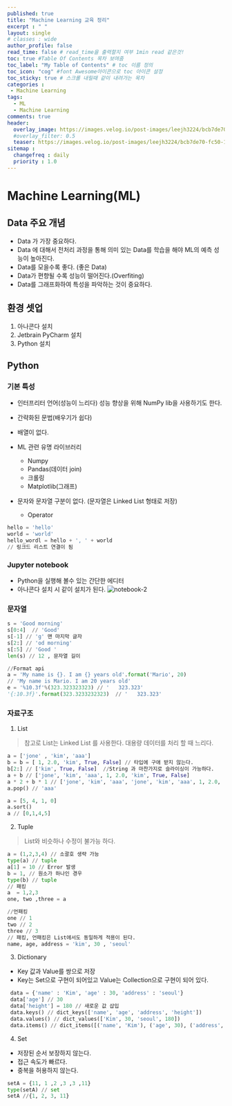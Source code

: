 ```yaml
---
published: true
title: "Machine Learning 교육 정리"
excerpt : " "
layout: single
# classes : wide
author_profile: false
read_time: false # read_time을 출력할지 여부 1min read 같은것!
toc: true #Table Of Contents 목차 보여줌
toc_label: "My Table of Contents" # toc 이름 정의
toc_icon: "cog" #font Awesome아이콘으로 toc 아이콘 설정
toc_sticky: true # 스크롤 내릴때 같이 내려가는 목차
categories :
 - Machine Learning
tags: 
  - ML
  - Machine Learning
comments: true
header:
  overlay_image: https://images.velog.io/post-images/leejh3224/bcb7de70-fc50-11e8-a0af-6d805f1eb60b/-2018-12-10-4.53.32.png
  #overlay_filter: 0.5
  teaser: https://images.velog.io/post-images/leejh3224/bcb7de70-fc50-11e8-a0af-6d805f1eb60b/-2018-12-10-4.53.32.png
sitemap :
  changefreq : daily
  priority : 1.0
---
```



# Machine Learning(ML)

## Data 주요 개념

- Data 가 가장 중요하다.
- Data 에 대해서 전처리 과정을 통해 의미 있는 Data를 학습을 해야 ML의 예측 성능이 높아진다.
- Data를 모을수록 좋다. (좋은 Data)
- Data가 편향될 수록 성능이 떨어진다.(Overfiting)
- Data를 그래프화하여 특성을 파악하는 것이 중요하다.

## 환경 셋업

1. 아나콘다 설치
2. Jetbrain PyCharm 설치
3. Python 설치

## Python

### 기본 특성

- 인터프리터 언어(성능이 느리다) 성능 향상을 위해 NumPy lib을 사용하기도 한다.
- 간략화된 문법(배우기가 쉽다)
- 배열이 없다.
- ML 관련 유명 라이브러리
  - Numpy
  - Pandas(데이터 join)
  - 크롤링
  - Matplotlib(그래프)

- 문자와 문자열 구분이 없다. (문자열은 Linked List 형태로 저장)
  - Operator
  
~~~python
hello = 'hello'
world = 'world'
hello_wordl = hello + ', ' + world
// 링크드 리스트 연결이 됨
~~~
  
### Jupyter notebook

- Python을 실행해 볼수 있는 간단한 에디터
- 아나콘다 설치 시 같이 설치가 된다.
![notebook-2](https://user-images.githubusercontent.com/35194820/67646429-77521700-f971-11e9-92cf-5ea9c71b7206.PNG)
  
### 문자열

~~~python
s = 'Good morning'
s[0:4]  // 'Good'
s[-1] // 'g' 맨 마지막 글자
s[2:] // 'od morning'
s[:5] // 'Good '
len(s) // 12 , 문자열 길이

//Format api
a = 'My name is {}. I am {} years old'.format('Mario', 20)
// 'My name is Mario. I am 20 years old'
e = '%10.3f'%(323.323323323) // '   323.323'
'{:10.3f}'.format(323.3233232323)  // '   323.323'
~~~

### 자료구조

1. List
  
  > 참고로 List는 Linked List 를 사용한다.
  > 대용량 데이터를 처리 할 때 느리다.
  
~~~python
a = ['jone' , 'kim', 'aaa']
b = b = [ 1, 2.0, 'kim', True, False] // 타입에 구애 받지 않는다. 
b[2:] // ['kim', True, False]  //String 과 마찬가지로 슬라이싱이 가능하다.
a + b // ['jone', 'kim', 'aaa', 1, 2.0, 'kim', True, False]
a * 2 + b * 1 // ['jone', 'kim', 'aaa', 'jone', 'kim', 'aaa', 1, 2.0, 'kim', True, False]
a.pop() // 'aaa'

a = [5, 4, 1, 0]
a.sort()
a // [0,1,4,5]
~~~
  
2. Tuple

  > List와 비슷하나 수정이 불가능 하다.

~~~python
a = (1,2,3,4) // 소괄호 생략 가능
type(a) // tuple
a[1] = 10 // Error 발생
b = 1, // 원소가 하나인 경우
type(b) // tuple
// 패킹
a  = 1,2,3
one, two ,three = a

//언패킹
one // 1
two // 2
three // 3
// 패킹, 언패킹은 List에서도 동일하게 적용이 된다.
name, age, address = 'kim', 30 , 'seoul'
~~~

3. Dictionary

- Key 값과 Value를 쌍으로 저장
- Key는 Set으로 구현이 되어있고 Value는 Collection으로 구현이 되어 있다.
  
~~~python
 data = {'name' : 'Kim', 'age' : 30, 'address' : 'seoul'}
 data['age'] // 30
 data['height'] = 180 // 새로운 값 삽입
 data.keys() // dict_keys(['name', 'age', 'address', 'height'])
 data.values() // dict_values(['Kim', 30, 'seoul', 180])
 data.items() // dict_items([('name', 'Kim'), ('age', 30), ('address', 'seoul'), ('height', 180)])
~~~
  
4. Set

- 저장된 순서 보장하지 않는다.
- 접근 속도가 빠르다.
- 중복을 허용하지 않는다.

~~~python
setA = {11, 1 ,2 ,3 ,3 ,11}
type(setA) // set
setA //{1, 2, 3, 11}
~~~
